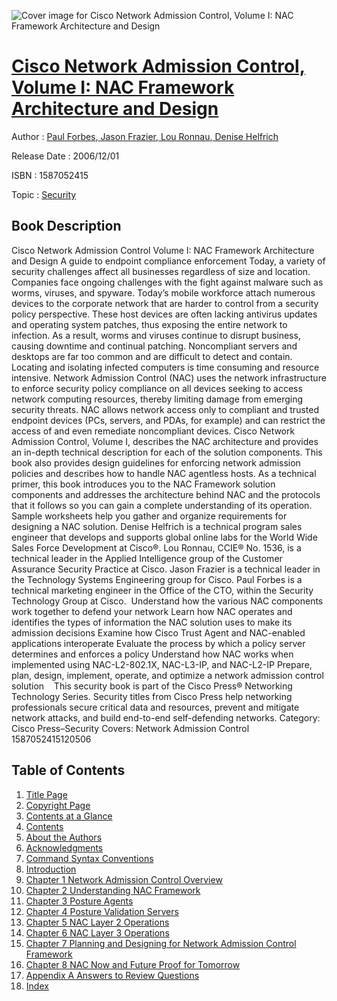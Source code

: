 ![Cover image for Cisco Network Admission Control, Volume I: NAC Framework Architecture and Design](https://imgdetail.ebookreading.net/cover/cover/security/EB1587052415.jpg)

[Cisco Network Admission Control, Volume I: NAC Framework Architecture and Design](https://ebookreading.net/view/book/Cisco+Network+Admission+Control%2C+Volume+I%3A+NAC+Framework+Architecture+and+Design-EB1587052415_1.html "Cisco Network Admission Control, Volume I: NAC Framework Architecture and Design")
====================================================================================================================

Author : [Paul Forbes](https://ebookreading.net/search/author/Paul+Forbes),[ Jason Frazier](https://ebookreading.net/search/author/+Jason+Frazier),[ Lou Ronnau](https://ebookreading.net/search/author/+Lou+Ronnau),[ Denise Helfrich](https://ebookreading.net/search/author/+Denise+Helfrich)

Release Date : 2006/12/01

ISBN : 1587052415

Topic : [Security](https://ebookreading.net/search/category/security)

Book Description
-----------------

Cisco Network Admission Control
Volume I: NAC Framework Architecture and Design
A guide to endpoint compliance enforcement
Today, a variety of security challenges affect all businesses regardless of size and location. Companies face ongoing challenges with the fight against malware such as worms, viruses, and spyware. Today’s mobile workforce attach numerous devices to the corporate network that are harder to control from a security policy perspective. These host devices are often lacking antivirus updates and operating system patches, thus exposing the entire network to infection. As a result, worms and viruses continue to disrupt business, causing downtime and continual patching. Noncompliant servers and desktops are far too common and are difficult to detect and contain. Locating and isolating infected computers is time consuming and resource intensive.
Network Admission Control (NAC) uses the network infrastructure to enforce security policy compliance on all devices seeking to access network computing resources, thereby limiting damage from emerging security threats. NAC allows network access only to compliant and trusted endpoint devices (PCs, servers, and PDAs, for example) and can restrict the access of and even remediate noncompliant devices.
Cisco Network Admission Control, Volume I, describes the NAC architecture and provides an in-depth technical description for each of the solution components. This book also provides design guidelines for enforcing network admission policies and describes how to handle NAC agentless hosts. As a technical primer, this book introduces you to the NAC Framework solution components and addresses the architecture behind NAC and the protocols that it follows so you can gain a complete understanding of its operation. Sample worksheets help you gather and organize requirements for designing a NAC solution.
Denise Helfrich is a technical program sales engineer that develops and supports global online labs for the World Wide Sales Force Development at Cisco®.
Lou Ronnau, CCIE® No. 1536, is a technical leader in the Applied Intelligence group of the Customer Assurance Security Practice at Cisco.
Jason Frazier is a technical leader in the Technology Systems Engineering group for Cisco.
Paul Forbes is a technical marketing engineer in the Office of the CTO, within the Security Technology Group at Cisco. 
Understand how the various NAC components work together to defend your network
Learn how NAC operates and identifies the types of information the NAC solution uses to make its admission decisions
Examine how Cisco Trust Agent and NAC-enabled applications interoperate
Evaluate the process by which a policy server determines and enforces a policy
Understand how NAC works when implemented using NAC-L2-802.1X, NAC-L3-IP, and NAC-L2-IP
Prepare, plan, design, implement, operate, and optimize a network admission control solution
  
This security book is part of the Cisco Press® Networking Technology Series. Security titles from Cisco Press help networking professionals secure critical data and resources, prevent and mitigate network attacks, and build end-to-end self-defending networks.
Category: Cisco Press–Security
Covers: Network Admission Control
1587052415120506
              
Table of Contents
-----------------

1. [Title Page](https://ebookreading.net/view/book/Cisco+Network+Admission+Control%2C+Volume+I%3A+NAC+Framework+Architecture+and+Design-EB1587052415_2.html)
1. [Copyright Page](https://ebookreading.net/view/book/Cisco+Network+Admission+Control%2C+Volume+I%3A+NAC+Framework+Architecture+and+Design-EB1587052415_3.html)
1. [Contents at a Glance](https://ebookreading.net/view/book/Cisco+Network+Admission+Control%2C+Volume+I%3A+NAC+Framework+Architecture+and+Design-EB1587052415_6.html)
1. [Contents](https://ebookreading.net/view/book/Cisco+Network+Admission+Control%2C+Volume+I%3A+NAC+Framework+Architecture+and+Design-EB1587052415_7.html)
1. [About the Authors](https://ebookreading.net/view/book/Cisco+Network+Admission+Control%2C+Volume+I%3A+NAC+Framework+Architecture+and+Design-EB1587052415_4.html)
1. [Acknowledgments](https://ebookreading.net/view/book/Cisco+Network+Admission+Control%2C+Volume+I%3A+NAC+Framework+Architecture+and+Design-EB1587052415_5.html)
1. [Command Syntax Conventions](https://ebookreading.net/view/book/Cisco+Network+Admission+Control%2C+Volume+I%3A+NAC+Framework+Architecture+and+Design-EB1587052415_8.html)
1. [Introduction](https://ebookreading.net/view/book/Cisco+Network+Admission+Control%2C+Volume+I%3A+NAC+Framework+Architecture+and+Design-EB1587052415_9.html)
1. [Chapter 1 Network Admission Control Overview](https://ebookreading.net/view/book/Cisco+Network+Admission+Control%2C+Volume+I%3A+NAC+Framework+Architecture+and+Design-EB1587052415_10.html)
1. [Chapter 2 Understanding NAC Framework](https://ebookreading.net/view/book/Cisco+Network+Admission+Control%2C+Volume+I%3A+NAC+Framework+Architecture+and+Design-EB1587052415_11.html)
1. [Chapter 3 Posture Agents](https://ebookreading.net/view/book/Cisco+Network+Admission+Control%2C+Volume+I%3A+NAC+Framework+Architecture+and+Design-EB1587052415_12.html)
1. [Chapter 4 Posture Validation Servers](https://ebookreading.net/view/book/Cisco+Network+Admission+Control%2C+Volume+I%3A+NAC+Framework+Architecture+and+Design-EB1587052415_13.html)
1. [Chapter 5 NAC Layer 2 Operations](https://ebookreading.net/view/book/Cisco+Network+Admission+Control%2C+Volume+I%3A+NAC+Framework+Architecture+and+Design-EB1587052415_14.html)
1. [Chapter 6 NAC Layer 3 Operations](https://ebookreading.net/view/book/Cisco+Network+Admission+Control%2C+Volume+I%3A+NAC+Framework+Architecture+and+Design-EB1587052415_15.html)
1. [Chapter 7 Planning and Designing for Network Admission Control Framework](https://ebookreading.net/view/book/Cisco+Network+Admission+Control%2C+Volume+I%3A+NAC+Framework+Architecture+and+Design-EB1587052415_16.html)
1. [Chapter 8 NAC Now and Future Proof for Tomorrow](https://ebookreading.net/view/book/Cisco+Network+Admission+Control%2C+Volume+I%3A+NAC+Framework+Architecture+and+Design-EB1587052415_17.html)
1. [Appendix A Answers to Review Questions](https://ebookreading.net/view/book/Cisco+Network+Admission+Control%2C+Volume+I%3A+NAC+Framework+Architecture+and+Design-EB1587052415_18.html)
1. [Index](https://ebookreading.net/view/book/Cisco+Network+Admission+Control%2C+Volume+I%3A+NAC+Framework+Architecture+and+Design-EB1587052415_19.html)
